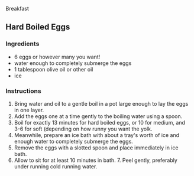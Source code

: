 Breakfast

## Hard Boiled Eggs

### Ingredients

- 6 eggs or however many you want!
- water enough to completely submerge the eggs
- 1 tablespoon olive oil or other oil
- ice

### Instructions

1. Bring water and oil to a gentle boil in a pot large enough to lay the eggs in one layer.
2. Add the eggs one at a time gently to the boiling water using a spoon.
3. Boil for exactly 13 minutes for hard boiled eggs, or 10 for medium, and 3-6 for soft (depending on how runny you want the yolk.
4. Meanwhile, prepare an ice bath with about a tray's worth of ice and enough water to completely submerge the eggs.
5. Remove the eggs with a slotted spoon and place immediately in ice bath.
6. Allow to sit for at least 10 minutes in bath. 7. Peel gently, preferably under running cold running water. 
